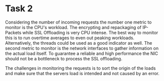 # Task 2
Considering the number of incoming requests the number one metric to monitor is the CPU's workload. The encrypting and repackaging of IP-Packets while SSL Offloading is very CPU intense.  The best way to monitor this is to run overtime averages to even out peaking workloads. Alternatively, the threads could be used as a good indicator as well.
The second metric to monitor is the network interfaces to gather information on the actual load itself. To guarantee a reliable and high performance the NIC should not be a bottleneck to process the SSL offloading.

The challenges in monitoring the requests is to sort the origin of the loads and make sure that the servers load is intended and not caused by an error.

